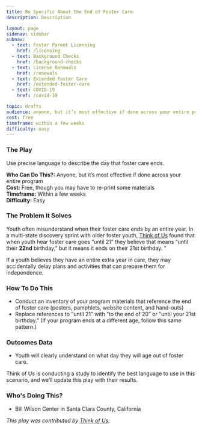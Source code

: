 ```yaml
---
title: Be Specific About the End of Foster Care
description: Description

layout: page
sidenav: sidebar
subnav:
  - text: Foster Parent Licensing
    href: /licensing
  - text: Background Checks
    href: /background-checks
  - text: License Renewals
    href: /renewals
  - text: Extended Foster Care
    href: /extended-foster-care
  - text: COVID-19
    href: /covid-19

topic: drafts
audience: anyone, but it’s most effective if done across your entire program
cost: free
timeframe: within a few weeks
difficulty: easy
---
```



### The Play

Use precise language to describe the day that foster care ends.

**Who Can Do This?:**
Anyone, but it’s most effective if done across your entire program<br />
**Cost:**
Free, though you may have to re-print some materials<br />
**Timeframe:**
Within a few weeks<br />
**Difficulty:**
Easy<br />

### The Problem It Solves

Youth often misunderstand when their foster care ends by an entire year. In a multi-state discovery sprint with older foster youth, [Think of Us](https://www.thinkof-us.org) found that when youth hear foster care goes “until 21” they believe that means “until their **22nd** birthday,” but it means it ends on their 21st birthday. ” 

If a youth believes they have an entire extra year in care, they may accidentally delay plans and activities that can prepare them for independence.


### How To Do This

* Conduct an inventory of your program materials that reference the end of foster care (posters, pamphlets, website content, and hand-outs)
* Replace references to “until 21” with “to the end of 20” or “until your 21st birthday.” (If your program ends at a different age, follow this same pattern.)


### Outcomes Data

* Youth will clearly understand on what day they will age out of foster care.

Think of Us is conducting a study to identify the best language to use in this scenario, and we’ll update this play with their results.

### Who's Doing This?

* Bill Wilson Center in Santa Clara County, California

*This play was contributed by [Think of Us](https://thinkof-us.org).*